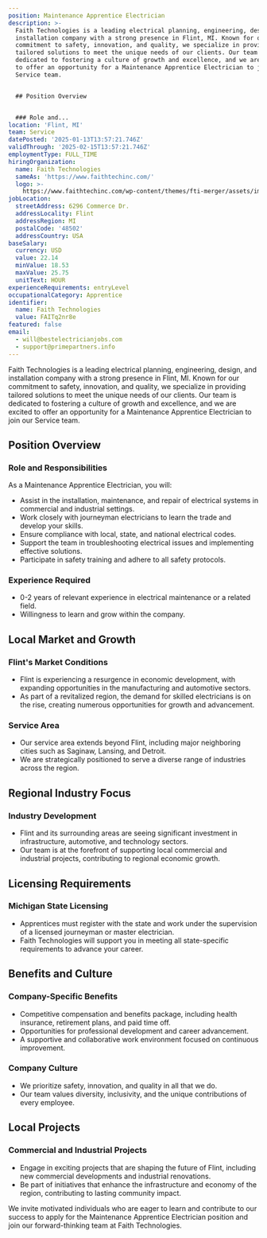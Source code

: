 ```yaml
---
position: Maintenance Apprentice Electrician
description: >-
  Faith Technologies is a leading electrical planning, engineering, design, and
  installation company with a strong presence in Flint, MI. Known for our
  commitment to safety, innovation, and quality, we specialize in providing
  tailored solutions to meet the unique needs of our clients. Our team is
  dedicated to fostering a culture of growth and excellence, and we are excited
  to offer an opportunity for a Maintenance Apprentice Electrician to join our
  Service team.


  ## Position Overview


  ### Role and...
location: 'Flint, MI'
team: Service
datePosted: '2025-01-13T13:57:21.746Z'
validThrough: '2025-02-15T13:57:21.746Z'
employmentType: FULL_TIME
hiringOrganization:
  name: Faith Technologies
  sameAs: 'https://www.faithtechinc.com/'
  logo: >-
    https://www.faithtechinc.com/wp-content/themes/fti-merger/assets/images/logos/logo-fti.svg
jobLocation:
  streetAddress: 6296 Commerce Dr.
  addressLocality: Flint
  addressRegion: MI
  postalCode: '48502'
  addressCountry: USA
baseSalary:
  currency: USD
  value: 22.14
  minValue: 18.53
  maxValue: 25.75
  unitText: HOUR
experienceRequirements: entryLevel
occupationalCategory: Apprentice
identifier:
  name: Faith Technologies
  value: FAITq2nr8e
featured: false
email:
  - will@bestelectricianjobs.com
  - support@primepartners.info
---
```




Faith Technologies is a leading electrical planning, engineering, design, and installation company with a strong presence in Flint, MI. Known for our commitment to safety, innovation, and quality, we specialize in providing tailored solutions to meet the unique needs of our clients. Our team is dedicated to fostering a culture of growth and excellence, and we are excited to offer an opportunity for a Maintenance Apprentice Electrician to join our Service team.

## Position Overview

### Role and Responsibilities
As a Maintenance Apprentice Electrician, you will:
- Assist in the installation, maintenance, and repair of electrical systems in commercial and industrial settings.
- Work closely with journeyman electricians to learn the trade and develop your skills.
- Ensure compliance with local, state, and national electrical codes.
- Support the team in troubleshooting electrical issues and implementing effective solutions.
- Participate in safety training and adhere to all safety protocols.

### Experience Required
- 0-2 years of relevant experience in electrical maintenance or a related field.
- Willingness to learn and grow within the company.

## Local Market and Growth

### Flint's Market Conditions
- Flint is experiencing a resurgence in economic development, with expanding opportunities in the manufacturing and automotive sectors.
- As part of a revitalized region, the demand for skilled electricians is on the rise, creating numerous opportunities for growth and advancement.

### Service Area
- Our service area extends beyond Flint, including major neighboring cities such as Saginaw, Lansing, and Detroit.
- We are strategically positioned to serve a diverse range of industries across the region.

## Regional Industry Focus

### Industry Development
- Flint and its surrounding areas are seeing significant investment in infrastructure, automotive, and technology sectors.
- Our team is at the forefront of supporting local commercial and industrial projects, contributing to regional economic growth.

## Licensing Requirements

### Michigan State Licensing
- Apprentices must register with the state and work under the supervision of a licensed journeyman or master electrician.
- Faith Technologies will support you in meeting all state-specific requirements to advance your career.

## Benefits and Culture

### Company-Specific Benefits
- Competitive compensation and benefits package, including health insurance, retirement plans, and paid time off.
- Opportunities for professional development and career advancement.
- A supportive and collaborative work environment focused on continuous improvement.

### Company Culture
- We prioritize safety, innovation, and quality in all that we do.
- Our team values diversity, inclusivity, and the unique contributions of every employee.

## Local Projects

### Commercial and Industrial Projects
- Engage in exciting projects that are shaping the future of Flint, including new commercial developments and industrial renovations.
- Be part of initiatives that enhance the infrastructure and economy of the region, contributing to lasting community impact.

We invite motivated individuals who are eager to learn and contribute to our success to apply for the Maintenance Apprentice Electrician position and join our forward-thinking team at Faith Technologies.
